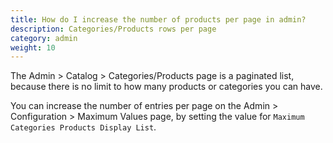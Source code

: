 ```yaml
---
title: How do I increase the number of products per page in admin? 
description: Categories/Products rows per page 
category: admin
weight: 10
---
```


The Admin > Catalog > Categories/Products page is a paginated list, because there is no limit to how many products or categories you can have.

You can increase the number of entries per page on the Admin > Configuration > Maximum Values page, by setting the value for `Maximum Categories Products Display List`. 
